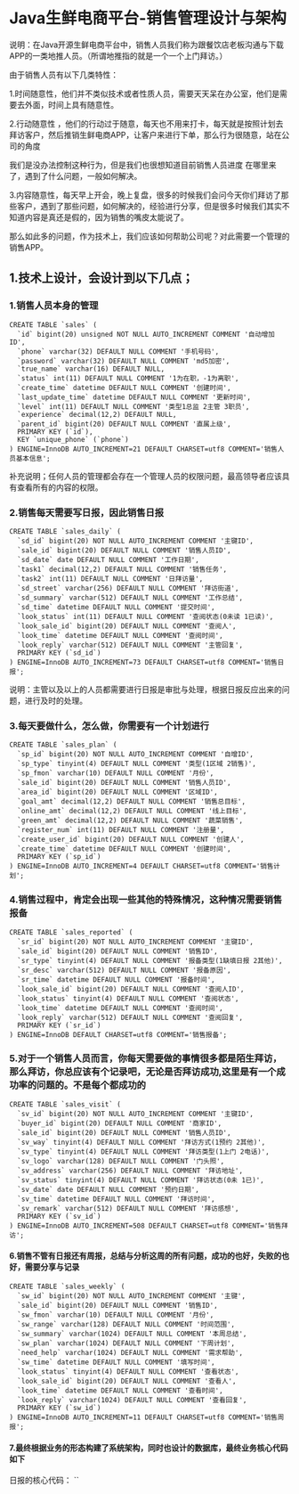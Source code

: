 # Java生鲜电商平台-销售管理设计与架构

说明：在Java开源生鲜电商平台中，销售人员我们称为跟餐饮店老板沟通与下载APP的一类地推人员。（所谓地推指的就是一个一个上门拜访。）

由于销售人员有以下几类特性：

1.时间随意性，他们并不类似技术或者性质人员，需要天天呆在办公室，他们是需要去外面，时间上具有随意性。

2.行动随意性 ，他们的行动过于随意，每天也不用来打卡，每天就是按照计划去拜访客户，然后推销生鲜电商APP，让客户来进行下单，那么行为很随意，站在公司的角度

我们是没办法控制这种行为，但是我们也很想知道目前销售人员进度 在哪里来了，遇到了什么问题，一般如何解决。

3.内容随意性，每天早上开会，晚上复盘，很多的时候我们会问今天你们拜访了那些客户，遇到了那些问题，如何解决的，经验进行分享，但是很多时候我们其实不知道内容是真还是假的，因为销售的嘴皮太能说了。

那么如此多的问题，作为技术上，我们应该如何帮助公司呢？对此需要一个管理的销售APP。

## 1.技术上设计，会设计到以下几点；

### 1.销售人员本身的管理

```
CREATE TABLE `sales` (
  `id` bigint(20) unsigned NOT NULL AUTO_INCREMENT COMMENT '自动增加ID',
  `phone` varchar(32) DEFAULT NULL COMMENT '手机号码',
  `password` varchar(32) DEFAULT NULL COMMENT 'md5加密',
  `true_name` varchar(16) DEFAULT NULL,
  `status` int(11) DEFAULT NULL COMMENT '1为在职，-1为离职',
  `create_time` datetime DEFAULT NULL COMMENT '创建时间',
  `last_update_time` datetime DEFAULT NULL COMMENT '更新时间',
  `level` int(11) DEFAULT NULL COMMENT '类型1总监 2主管 3职员',
  `experience` decimal(12,2) DEFAULT NULL,
  `parent_id` bigint(20) DEFAULT NULL COMMENT '直属上级',
  PRIMARY KEY (`id`),
  KEY `unique_phone` (`phone`)
) ENGINE=InnoDB AUTO_INCREMENT=21 DEFAULT CHARSET=utf8 COMMENT='销售人员基本信息';
```
补充说明；任何人员的管理都会存在一个管理人员的权限问题，最高领导者应该具有查看所有的内容的权限。

### 2.销售每天需要写日报，因此销售日报


```
CREATE TABLE `sales_daily` (
  `sd_id` bigint(20) NOT NULL AUTO_INCREMENT COMMENT '主键ID',
  `sale_id` bigint(20) DEFAULT NULL COMMENT '销售人员ID',
  `sd_date` date DEFAULT NULL COMMENT '工作日期',
  `task1` decimal(12,2) DEFAULT NULL COMMENT '销售任务',
  `task2` int(11) DEFAULT NULL COMMENT '日拜访量',
  `sd_street` varchar(256) DEFAULT NULL COMMENT '拜访街道',
  `sd_summary` varchar(512) DEFAULT NULL COMMENT '工作总结',
  `sd_time` datetime DEFAULT NULL COMMENT '提交时间',
  `look_status` int(11) DEFAULT NULL COMMENT '查阅状态(0未读 1已读)',
  `look_sale_id` bigint(20) DEFAULT NULL COMMENT '查阅人',
  `look_time` datetime DEFAULT NULL COMMENT '查阅时间',
  `look_reply` varchar(512) DEFAULT NULL COMMENT '主管回复',
  PRIMARY KEY (`sd_id`)
) ENGINE=InnoDB AUTO_INCREMENT=73 DEFAULT CHARSET=utf8 COMMENT='销售日报';
```
说明：主管以及以上的人员都需要进行日报是审批与处理，根据日报反应出来的问题，进行及时的处理。

### 3.每天要做什么，怎么做，你需要有一个计划进行


```
CREATE TABLE `sales_plan` (
  `sp_id` bigint(20) NOT NULL AUTO_INCREMENT COMMENT '自增ID',
  `sp_type` tinyint(4) DEFAULT NULL COMMENT '类型(1区域 2销售)',
  `sp_fmon` varchar(10) DEFAULT NULL COMMENT '月份',
  `sale_id` bigint(20) DEFAULT NULL COMMENT '销售人员ID',
  `area_id` bigint(20) DEFAULT NULL COMMENT '区域ID',
  `goal_amt` decimal(12,2) DEFAULT NULL COMMENT '销售总目标',
  `online_amt` decimal(12,2) DEFAULT NULL COMMENT '线上目标',
  `green_amt` decimal(12,2) DEFAULT NULL COMMENT '蔬菜销售',
  `register_num` int(11) DEFAULT NULL COMMENT '注册量',
  `create_user_id` bigint(20) DEFAULT NULL COMMENT '创建人',
  `create_time` datetime DEFAULT NULL COMMENT '创建时间',
  PRIMARY KEY (`sp_id`)
) ENGINE=InnoDB AUTO_INCREMENT=4 DEFAULT CHARSET=utf8 COMMENT='销售计划';
```
### 4.销售过程中，肯定会出现一些其他的特殊情况，这种情况需要销售报备


```
CREATE TABLE `sales_reported` (
  `sr_id` bigint(20) NOT NULL AUTO_INCREMENT COMMENT '主键ID',
  `sale_id` bigint(20) DEFAULT NULL COMMENT '销售ID',
  `sr_type` tinyint(4) DEFAULT NULL COMMENT '报备类型(1缺填日报 2其他)',
  `sr_desc` varchar(512) DEFAULT NULL COMMENT '报备原因',
  `sr_time` datetime DEFAULT NULL COMMENT '报备时间',
  `look_sale_id` bigint(20) DEFAULT NULL COMMENT '查阅人ID',
  `look_status` tinyint(4) DEFAULT NULL COMMENT '查阅状态',
  `look_time` datetime DEFAULT NULL COMMENT '查阅时间',
  `look_reply` varchar(512) DEFAULT NULL COMMENT '查阅回复',
  PRIMARY KEY (`sr_id`)
) ENGINE=InnoDB DEFAULT CHARSET=utf8 COMMENT='销售报备';
```

### 5.对于一个销售人员而言，你每天需要做的事情很多都是陌生拜访，那么拜访，你总应该有个记录吧，无论是否拜访成功,这里是有一个成功率的问题的。不是每个都成功的


```
CREATE TABLE `sales_visit` (
  `sv_id` bigint(20) NOT NULL AUTO_INCREMENT COMMENT '主键ID',
  `buyer_id` bigint(20) DEFAULT NULL COMMENT '商家ID',
  `sale_id` bigint(20) DEFAULT NULL COMMENT '销售人员ID',
  `sv_way` tinyint(4) DEFAULT NULL COMMENT '拜访方式(1预约 2其他)',
  `sv_type` tinyint(4) DEFAULT NULL COMMENT '拜访类型(1上门 2电话)',
  `sv_logo` varchar(128) DEFAULT NULL COMMENT '门头照',
  `sv_address` varchar(256) DEFAULT NULL COMMENT '拜访地址',
  `sv_status` tinyint(4) DEFAULT NULL COMMENT '拜访状态(0未 1已)',
  `sv_date` date DEFAULT NULL COMMENT '预约日期',
  `sv_time` datetime DEFAULT NULL COMMENT '拜访时间',
  `sv_remark` varchar(512) DEFAULT NULL COMMENT '拜访感想',
  PRIMARY KEY (`sv_id`)
) ENGINE=InnoDB AUTO_INCREMENT=508 DEFAULT CHARSET=utf8 COMMENT='销售拜访';
```

#### 6.销售不管有日报还有周报，总结与分析这周的所有问题，成功的也好，失败的也好，需要分享与记录


```
CREATE TABLE `sales_weekly` (
  `sw_id` bigint(20) NOT NULL AUTO_INCREMENT COMMENT '主键',
  `sale_id` bigint(20) DEFAULT NULL COMMENT '销售ID',
  `sw_fmon` varchar(10) DEFAULT NULL COMMENT '月份',
  `sw_range` varchar(128) DEFAULT NULL COMMENT '时间范围',
  `sw_summary` varchar(1024) DEFAULT NULL COMMENT '本周总结',
  `sw_plan` varchar(1024) DEFAULT NULL COMMENT '下周计划',
  `need_help` varchar(1024) DEFAULT NULL COMMENT '需求帮助',
  `sw_time` datetime DEFAULT NULL COMMENT '填写时间',
  `look_status` tinyint(4) DEFAULT NULL COMMENT '查看状态',
  `look_sale_id` bigint(20) DEFAULT NULL COMMENT '查看人',
  `look_time` datetime DEFAULT NULL COMMENT '查看时间',
  `look_reply` varchar(1024) DEFAULT NULL COMMENT '查看回复',
  PRIMARY KEY (`sw_id`)
) ENGINE=InnoDB AUTO_INCREMENT=11 DEFAULT CHARSET=utf8 COMMENT='销售周报';
```

#### 7.最终根据业务的形态构建了系统架构，同时也设计的数据库，最终业务核心代码如下
 日报的核心代码：
 ``
